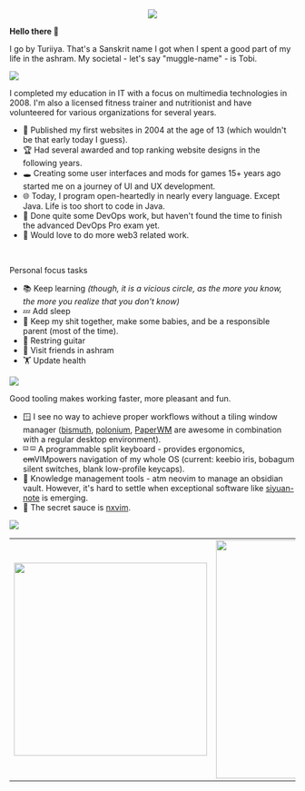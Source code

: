 <div align="center">
	<img src="https://capsule-render.vercel.app/api?type=waving&color=6272A4&height=110&section=header&animation=twinkling">
</div>

**Hello there 🙏**

I go by Turiiya. That's a Sanskrit name I got when I spent a good part of my life in the ashram.
My societal - let's say "muggle-name" - is Tobi.

<a id="about">
	<img src="https://capsule-render.vercel.app/api?type=transparent&fontColor=5D87BF&text=About&height=130&fontSize=48&fontAlign=8&desc=Some%20side%20facts%20about%20me&descSize=24&descAlignY=75&descAlign=21">
</a>

I completed my education in IT with a focus on multimedia technologies in 2008. I'm also a licensed fitness trainer and nutritionist and have volunteered for various organizations for several years.

- 👣 Published my first websites in 2004 at the age of 13 (which wouldn't be that early today I guess).
- 🏆 Had several awarded and top ranking website designs in the following years.
- 🕳️ Creating some user interfaces and mods for games 15+ years ago started me on a journey of UI and UX development.
- 🌐 Today, I program open-heartedly in nearly every language. Except Java. Life is too short to code in Java.
- 👷 Done quite some DevOps work, but haven't found the time to finish the advanced DevOps Pro exam yet.
- 🚀 Would love to do more web3 related work.

<br>

Personal focus tasks

- 📚 Keep learning _(though, it is a vicious circle, as the more you know, the more you realize that you don't know)_
- 💤 Add sleep
- 💆 Keep my shit together, make some babies, and be a responsible parent (most of the time).
- 🎸 Restring guitar
- 🧘 Visit friends in ashram
- 🏋️ Update health

<a id="tools">
  <img src="https://capsule-render.vercel.app/api?type=transparent&fontColor=5D87BF&text=Tools&height=130&fontSize=48&fontAlign=7&desc=Honorable%20mentions%20from%20my%20toolbox&descSize=24&descAlignY=75&descAlign=27">
</a>

Good tooling makes working faster, more pleasant and fun.

- 🪟 I see no way to achieve proper workflows without a tiling window manager ([bismuth](https://github.com/Bismuth-Forge/bismuth), [polonium](https://github.com/zeroxoneafour/polonium), [PaperWM](https://github.com/paperwm/PaperWM) are awesome in combination with a regular desktop environment).
- <sup><sub>⌨️ ⌨️</sub></sup> A programmable split keyboard - provides ergonomics, ~~em~~VIMpowers navigation of my whole OS (current: keebio iris, bobagum silent switches, blank low-profile keycaps).
- 🧠 Knowledge management tools - atm neovim to manage an obsidian vault. However, it's hard to settle when exceptional software like <a target="_blank" href="https://github.com/siyuan-note/siyuan">siyuan-note</a> is emerging.
- 🔫 The secret sauce is <a target="_blank" href="https://github.com/tenxsoydev/nxvim/">nxvim</a>.

<a id="stats">
  <img src="https://capsule-render.vercel.app/api?type=transparent&fontColor=5D87BF&text=Stats&height=130&fontSize=48&fontAlign=7&desc=Profile%20analysis&descSize=24&descAlignY=75&descAlign=14" />
</a>

<table align="center">
	<tr>
		<td>
      <a href="https://github.com/anuraghazra/github-readme-stats">
        <img width="340" src="https://github-readme-stats-beryl-one.vercel.app/api/top-langs/?username=ttytm&layout=compact&role=owner,collaborator&langs_count=12&hide=nix,javascript,c%23,css,scss,html&exclude_repo=jikan,1blu-svelte-mail-setup,mail-setup-euromet,dots&theme=blueberry&border_color=6272A4">
      </a>
		</td>
		<td>
      <a href="https://github.com/anuraghazra/github-readme-stats">
        <img width="420" src="https://github-readme-stats-beryl-one.vercel.app/api?username=ttytm&count_private=true&line_height=32&role=owner,collaborator&show=reviews,discussions_answered&exclude_repo=github-readme-stats&show_icons=true&theme=blueberry&border_color=6272A4">
      </a>
		</td>
	</tr>
</table>
<!-- <img width="450" src="https://streak-stats.demolab.com/?user=ttytm&theme=tokyonight&border=15161e&stroke=15161e"> -->
